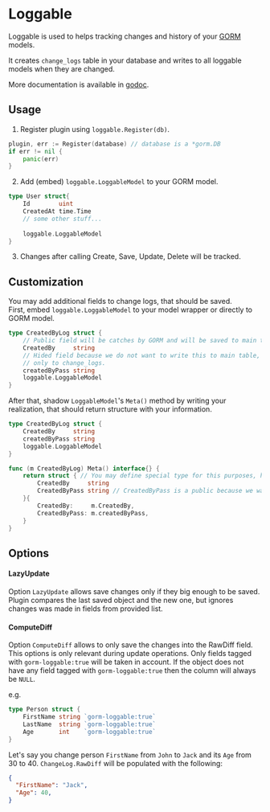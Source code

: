 # Loggable

Loggable is used to helps tracking changes and history of your [GORM](https://github.com/jinzhu/gorm) models.

It creates `change_logs` table in your database and writes to all loggable models when they are changed.

More documentation is available in [godoc](https://godoc.org/github.com/sas1024/gorm-loggable).

## Usage
1. Register plugin using `loggable.Register(db)`.
```go
plugin, err := Register(database) // database is a *gorm.DB
if err != nil {
	panic(err)
}
```
2. Add (embed) `loggable.LoggableModel` to your GORM model.
```go
type User struct{
    Id        uint
    CreatedAt time.Time
    // some other stuff...
    
    loggable.LoggableModel
}
```
3. Changes after calling Create, Save, Update, Delete will be tracked.

## Customization
You may add additional fields to change logs, that should be saved.  
First, embed `loggable.LoggableModel` to your model wrapper or directly to GORM model.  
```go
type CreatedByLog struct {
	// Public field will be catches by GORM and will be saved to main table.
	CreatedBy     string
	// Hided field because we do not want to write this to main table,
	// only to change_logs.
	createdByPass string 
	loggable.LoggableModel
}
```
After that, shadow `LoggableModel`'s `Meta()` method by writing your realization, that should return structure with your information.  
```go
type CreatedByLog struct {
	CreatedBy     string
	createdByPass string 
	loggable.LoggableModel
}

func (m CreatedByLog) Meta() interface{} {
	return struct { // You may define special type for this purposes, here we use unnamed one.
		CreatedBy     string
		CreatedByPass string // CreatedByPass is a public because we want to track this field. 
	}{
		CreatedBy:     m.CreatedBy,
		CreatedByPass: m.createdByPass,
	}
}
```

## Options
#### LazyUpdate
Option `LazyUpdate` allows save changes only if they big enough to be saved.  
Plugin compares the last saved object and the new one, but ignores changes was made in fields from provided list.

#### ComputeDiff
Option `ComputeDiff` allows to only save the changes into the RawDiff field. This options is only relevant during update
operations. Only fields tagged with `gorm-loggable:true` will be taken in account. If the object does not have any field
tagged with `gorm-loggable:true` then the column will always be `NULL`.

e.g.

```go
type Person struct {
	FirstName string `gorm-loggable:true`
	LastName  string `gorm-loggable:true`
	Age       int    `gorm-loggable:true`
}
```

Let's say you change person `FirstName` from `John` to `Jack` and its `Age` from 30 to 40.
`ChangeLog.RawDiff` will be populated with the following:
```json
{
  "FirstName": "Jack",
  "Age": 40,
}
```
